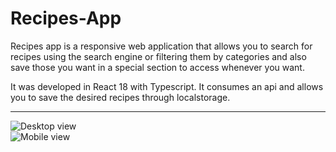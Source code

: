 # Recipes-App

Recipes app is a responsive web application that allows you to search for recipes using the search engine or filtering them by categories and also save those you want in a special section to access whenever you want.

It was developed in React 18 with Typescript. It consumes an api and allows you to save the desired recipes through localstorage.  

-----------------------------  

![Desktop view](https://i.picasion.com/pic92/d08c9e281d13354cf91ca0e7f3ee0d2b.gif)  
![Mobile view](https://i.picasion.com/pic92/d3984857b5a9e67fc721d4bf854eb823.gif)
